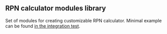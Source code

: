 ## RPN calculator modules library

Set of modules for creating customizable RPN calculator.
Minimal example can be found [in the integration test](test/integration.test.ts#L9).